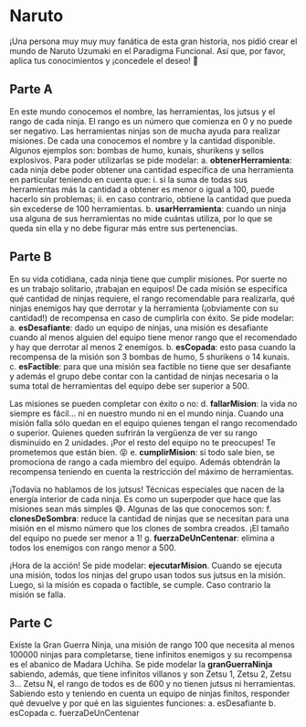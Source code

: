 # Naruto

¡Una persona muy muy muy fanática de esta gran historia, nos pidió crear el mundo de Naruto Uzumaki en el Paradigma Funcional. Así que, por favor, aplica tus conocimientos y ¡concedele el deseo! 🙏

## Parte A
En este mundo conocemos el nombre, las herramientas, los jutsus y el rango de cada ninja. El rango es un número que comienza en 0 y no puede ser negativo. 
Las herramientas ninjas son de mucha ayuda para realizar misiones. De cada una conocemos el nombre y la cantidad disponible. Algunos ejemplos son: bombas de humo, kunais, shurikens y sellos explosivos. 
Para poder utilizarlas se pide modelar:
    a. **obtenerHerramienta**: cada ninja debe poder obtener una cantidad específica de una herramienta en particular teniendo en cuenta que:
        i. si la suma de todas sus herramientas más la cantidad a obtener es menor o igual a 100, puede hacerlo sin problemas;
        ii. en caso contrario, obtiene la cantidad que pueda sin excederse de 100 herramientas.
    b. **usarHerramienta**: cuando un ninja usa alguna de sus herramientas no mide cuántas utiliza, por lo que se queda sin ella y no debe figurar más entre sus pertenencias.

## Parte B
En su vida cotidiana, cada ninja tiene que cumplir misiones. Por suerte no es un trabajo solitario, ¡trabajan en equipos! De cada misión se especifica qué cantidad de ninjas requiere, el rango recomendable para realizarla, qué ninjas enemigos hay que derrotar y la herramienta (¡obviamente con su cantidad!) de recompensa en caso de cumplirla con éxito.
Se pide modelar:
    a. **esDesafiante**: dado un equipo de ninjas, una misión es desafiante cuando al menos alguien del equipo tiene menor rango que el recomendado y hay que derrotar al menos 2 enemigos.
    b. **esCopada**: esto pasa cuando la recompensa de la misión son 3 bombas de humo, 5 shurikens o 14 kunais.
    c. **esFactible**: para que una misión sea factible no tiene que ser desafiante y además el grupo debe contar con la cantidad de ninjas necesaria o la suma total de herramientas del equipo debe ser superior a 500.

Las misiones se pueden completar con éxito o no:
    d. **fallarMision**: la vida no siempre es fácil... ni en nuestro mundo ni en el mundo ninja. Cuando una misión falla sólo quedan en el equipo quienes tengan el rango recomendado o superior. Quienes queden sufrirán la vergüenza de ver su rango disminuido en 2 unidades. ¡Por el resto del equipo no te preocupes! Te prometemos que están bien. 😝
    e. **cumplirMision**: si todo sale bien, se promociona de rango a cada miembro del equipo. Además obtendrán la recompensa teniendo en cuenta la restricción del máximo de herramientas.

¡Todavía no hablamos de los jutsus! Técnicas especiales que nacen de la energía interior de cada ninja. Es como un superpoder que hace que las misiones sean más simples 😅.
Algunas de las que conocemos son:
    f. **clonesDeSombra**: reduce la cantidad de ninjas que se necesitan para una misión en el mismo número que los clones de sombra creados. ¡El tamaño del equipo no puede ser menor a 1!
    g. **fuerzaDeUnCentenar**: elimina a todos los enemigos con rango menor a 500.

¡Hora de la acción! Se pide modelar:
**ejecutarMision**. Cuando se ejecuta una misión, todos los ninjas del grupo usan todos sus jutsus en la misión. Luego, si la misión es copada o factible, se cumple. Caso contrario la misión se falla.

## Parte C

Existe la Gran Guerra Ninja, una misión de rango 100 que necesita al menos 100000 ninjas para completarse, tiene infinitos enemigos y su recompensa es el abanico de Madara Uchiha. 
Se pide modelar la **granGuerraNinja** sabiendo, además, que tiene infinitos villanos y son Zetsu 1, Zetsu 2, Zetsu 3... Zetsu N, el rango de todos es de 600 y no tienen jutsus ni herramientas.
Sabiendo esto y teniendo en cuenta un equipo de ninjas finitos, responder qué devuelve y por qué en las siguientes funciones:
    a. esDesafiante
    b. esCopada
    c. fuerzaDeUnCentenar